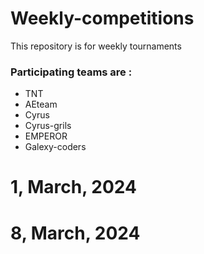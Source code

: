# Weekly-competitions
This repository is for weekly tournaments
### Participating teams are :
<ul>
  <li>TNT</li>
  <li>AEteam</li>
  <li>Cyrus</li>
  <li>Cyrus-grils</li>
  <li>EMPEROR</li>
  <li>Galexy-coders</li>
</ul>

# 1, March, 2024
# 8, March, 2024
